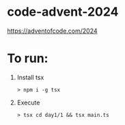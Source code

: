 # code-advent-2024

https://adventofcode.com/2024

# To run:

1. Install tsx

    `> npm i -g tsx`

2. Execute

    `> tsx cd day1/1 && tsx main.ts`